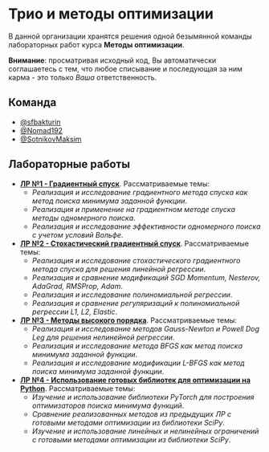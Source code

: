 # Трио и методы оптимизации

В данной организации хранятся решения одной безымянной команды лабораторных работ курса **Методы оптимизации**.

**Внимание**: просматривая исходный код, Вы автоматически соглашаетесь с тем, что любое списывание и последующая за ним карма - это только *Ваша* ответственность.

## Команда

* [@sfbakturin](https://github.com/sfbakturin)
* [@Nomad192](https://github.com/Nomad192)
* [@SotnikovMaksim](https://github.com/SotnikovMaksim)

## Лабораторные работы

* [**ЛР №1 - Градиентный спуск**](https://github.com/trio-at-optimization/optimization-lab1). Рассматриваемые темы:
  * *Реализация и исследование градиентного метода спуска как метод поиска минимума заданной функции*.
  * *Реализация и применение на градиентном методе спуска методы одномерного поиска*.
  * *Реализация и исследование эффективности одномерного поиска с учетом условий Вольфе*.
* [**ЛР №2 - Стохастический градиентный спуск**](https://github.com/trio-at-optimization/optimization-lab2). Рассматриваемые темы:
  * *Реализация и исследование стохастического градиентного метода спуска для решения линейной регрессии*.
  * *Реализация и сравнение модификаций SGD Momentum, Nesterov, AdaGrad, RMSProp, Adam*.
  * *Реализация и исследование полиномиальной регрессии*.
  * *Реализация и сравнение регуляризаций к полиномиальной регрессии L1, L2, Elastic*.
* [**ЛР №3 - Методы высокого порядка**](https://github.com/trio-at-optimization/optimization-lab3). Рассматриваемые темы:
  * *Реализация и исследование методов Gauss-Newton и Powell Dog Leg для решения нелинейной регрессии*.
  * *Реализация и исследование метода BFGS как метод поиска минимума заданной функции*.
  * *Реализация и исследование модификации L-BFGS как метод поиска минимума заданной функции*.
* [**ЛР №4 - Использование готовых библиотек для оптимизации на Python**](https://github.com/trio-at-optimization/optimization-lab4). Рассматриваемые темы:
  * *Изучение и использование библиотеки PyTorch для построения оптимизаторов поиска минимума функций*.
  * *Сравнение реализованных методов из предыдущих ЛР с готовыми методами оптимизации из библиотеки SciPy*.
  * *Изучение и использование линейных и нелинейных ограничений с готовыми методами оптимизации из библиотеки SciPy*.
